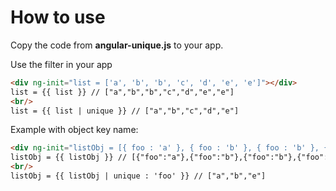 # How to use
Copy the code from **angular-unique.js** to your app.

Use the filter in your app
```html
<div ng-init="list = ['a', 'b', 'b', 'c', 'd', 'e', 'e']"></div>
list = {{ list }} // ["a","b","b","c","d","e","e"]
<br/>
list = {{ list | unique }} // ["a","b","c","d","e"]
```

Example with object key name:
```html
<div ng-init="listObj = [{ foo : 'a' }, { foo : 'b' }, { foo : 'b' }, { foo : 'e' }, { foo : 'e' }]"></div>
listObj = {{ listObj }} // [{"foo":"a"},{"foo":"b"},{"foo":"b"},{"foo":"e"},{"foo":"e"}]
<br/>
listObj = {{ listObj | unique : 'foo' }} // ["a","b","e"]
```
